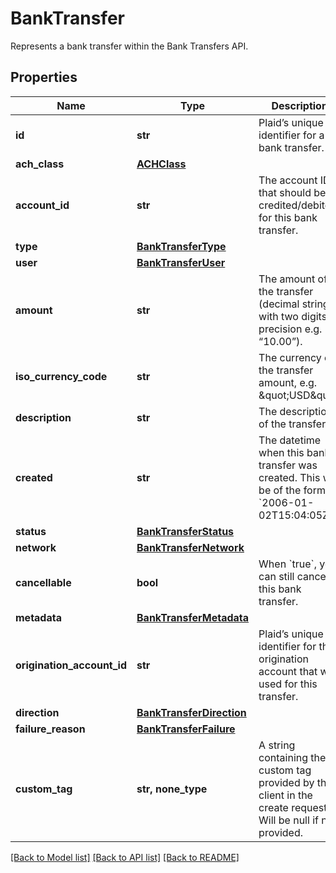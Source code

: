 # BankTransfer

Represents a bank transfer within the Bank Transfers API.
## Properties
Name | Type | Description | Notes
------------ | ------------- | ------------- | -------------
**id** | **str** | Plaid’s unique identifier for a bank transfer. | 
**ach_class** | [**ACHClass**](ACHClass.md) |  | 
**account_id** | **str** | The account ID that should be credited/debited for this bank transfer. | 
**type** | [**BankTransferType**](BankTransferType.md) |  | 
**user** | [**BankTransferUser**](BankTransferUser.md) |  | 
**amount** | **str** | The amount of the transfer (decimal string with two digits of precision e.g. “10.00”). | 
**iso_currency_code** | **str** | The currency of the transfer amount, e.g. \&quot;USD\&quot; | 
**description** | **str** | The description of the transfer. | 
**created** | **str** | The datetime when this bank transfer was created. This will be of the form &#x60;2006-01-02T15:04:05Z&#x60; | 
**status** | [**BankTransferStatus**](BankTransferStatus.md) |  | 
**network** | [**BankTransferNetwork**](BankTransferNetwork.md) |  | 
**cancellable** | **bool** | When &#x60;true&#x60;, you can still cancel this bank transfer. | 
**metadata** | [**BankTransferMetadata**](BankTransferMetadata.md) |  | 
**origination_account_id** | **str** | Plaid’s unique identifier for the origination account that was used for this transfer. | 
**direction** | [**BankTransferDirection**](BankTransferDirection.md) |  | 
**failure_reason** | [**BankTransferFailure**](BankTransferFailure.md) |  | [optional] 
**custom_tag** | **str, none_type** | A string containing the custom tag provided by the client in the create request. Will be null if not provided. | [optional] 

[[Back to Model list]](../README.md#documentation-for-models) [[Back to API list]](../README.md#documentation-for-api-endpoints) [[Back to README]](../README.md)


